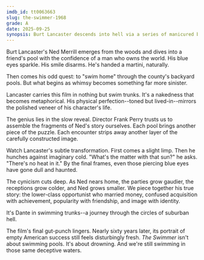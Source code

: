 ```yaml
---
imdb_id: tt0063663
slug: the-swimmer-1968
grade: A
date: 2025-09-25
synopsis: Burt Lancaster descends into hell via a series of manicured backyard pools.
---
```


Burt Lancaster's Ned Merrill emerges from the woods and dives into a friend's pool with the confidence of a man who owns the world. His blue eyes sparkle. His smile disarms. He's handed a martini, naturally.

Then comes his odd quest: to "swim home" through the county's backyard pools. But what begins as whimsy becomes something far more sinister.

Lancaster carries this film in nothing but swim trunks. It's a nakedness that becomes metaphorical. His physical perfection--toned but lived-in--mirrors the polished veneer of his character's life. 

The genius lies in the slow reveal. Director Frank Perry trusts us to assemble the fragments of Ned's story ourselves. Each pool brings another piece of the puzzle. Each encounter strips away another layer of the carefully constructed image.

Watch Lancaster's subtle transformation. First comes a slight limp. Then he hunches against imaginary cold. "What's the matter with that sun?" he asks. "There's no heat in it." By the final frames, even those piercing blue eyes have gone dull and haunted.

The cynicism cuts deep. As Ned nears home, the parties grow gaudier, the receptions grow colder, and Ned grows smaller. We piece together his true story: the lower-class opportunist who married money, confused acquisition with achievement, popularity with friendship, and image with identity.

It's Dante in swimming trunks--a journey through the circles of suburban hell.

The film's final gut-punch lingers. Nearly sixty years later, its portrait of empty American success still feels disturbingly fresh. _The Swimmer_ isn't about swimming pools. It's about drowning. And we're still swimming in those same deceptive waters.

